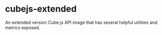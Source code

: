 # cubejs-extended
An extended version Cube.js API image that has several helpful utilities and metrics exposed. 
